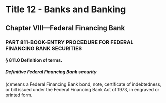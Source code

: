 
# Title 12 - Banks and Banking
## Chapter VIII—Federal Financing Bank
### PART 811-BOOK-ENTRY PROCEDURE FOR FEDERAL FINANCING BANK SECURITIES
#### § 811.0 Definition of terms.
##### Definitive Federal Financing Bank security

(c)means a Federal Financing Bank bond, note, certificate of indebtedness, or bill issued under the Federal Financing Bank Act of 1973, in engraved or printed form.
